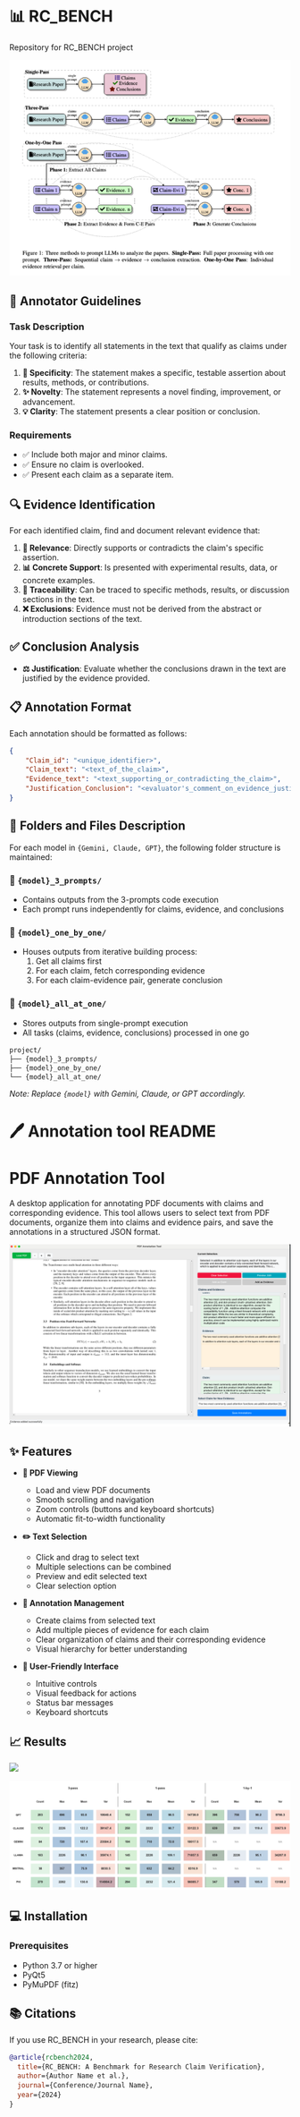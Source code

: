 
# 📊 RC_BENCH
Repository for RC_BENCH project

![](architecture.png)

## 📝 Annotator Guidelines

### Task Description

Your task is to identify all statements in the text that qualify as claims under the following criteria:

1. **🎯 Specificity**: The statement makes a specific, testable assertion about results, methods, or contributions.
2. **✨ Novelty**: The statement represents a novel finding, improvement, or advancement.
3. **💡 Clarity**: The statement presents a clear position or conclusion.

### Requirements

- ✅ Include both major and minor claims.
- ✅ Ensure no claim is overlooked.
- ✅ Present each claim as a separate item.

## 🔍 Evidence Identification

For each identified claim, find and document relevant evidence that:

1. **🔗 Relevance**: Directly supports or contradicts the claim's specific assertion.
2. **📊 Concrete Support**: Is presented with experimental results, data, or concrete examples.
3. **📍 Traceability**: Can be traced to specific methods, results, or discussion sections in the text.
4. **❌ Exclusions**: Evidence must not be derived from the abstract or introduction sections of the text.

## ✅ Conclusion Analysis

- **⚖️ Justification**: Evaluate whether the conclusions drawn in the text are justified by the evidence provided.

## 📋 Annotation Format

Each annotation should be formatted as follows:

```json
{
    "Claim_id": "<unique_identifier>",
    "Claim_text": "<text_of_the_claim>",
    "Evidence_text": "<text_supporting_or_contradicting_the_claim>",
    "Justification_Conclusion": "<evaluator's_comment_on_evidence_justification>"
}
```

## 📁 Folders and Files Description 

For each model in `{Gemini, Claude, GPT}`, the following folder structure is maintained:

### 📂 `{model}_3_prompts/`
- Contains outputs from the 3-prompts code execution
- Each prompt runs independently for claims, evidence, and conclusions

### 📂 `{model}_one_by_one/`
- Houses outputs from iterative building process:
  1. Get all claims first
  2. For each claim, fetch corresponding evidence
  3. For each claim-evidence pair, generate conclusion

### 📂 `{model}_all_at_one/`
- Stores outputs from single-prompt execution
- All tasks (claims, evidence, conclusions) processed in one go

```
project/
├── {model}_3_prompts/
├── {model}_one_by_one/
└── {model}_all_at_one/
```

*Note: Replace `{model}` with Gemini, Claude, or GPT accordingly.*


# 🖊️ Annotation tool README

# PDF Annotation Tool

A desktop application for annotating PDF documents with claims and corresponding evidence. This tool allows users to select text from PDF documents, organize them into claims and evidence pairs, and save the annotations in a structured JSON format.


![](annotation_tool_screenshot.png)
## ✨ Features

- **📄 PDF Viewing**
  - Load and view PDF documents
  - Smooth scrolling and navigation
  - Zoom controls (buttons and keyboard shortcuts)
  - Automatic fit-to-width functionality

- **✏️ Text Selection**
  - Click and drag to select text
  - Multiple selections can be combined
  - Preview and edit selected text
  - Clear selection option

- **📝 Annotation Management**
  - Create claims from selected text
  - Add multiple pieces of evidence for each claim
  - Clear organization of claims and their corresponding evidence
  - Visual hierarchy for better understanding

- **🎨 User-Friendly Interface**
  - Intuitive controls
  - Visual feedback for actions
  - Status bar messages
  - Keyboard shortcuts


## 📈 Results
![](precision_recall_scatter_improved.png)

![](Sentence_dist_analysis.png)


## 💻 Installation

### Prerequisites
- Python 3.7 or higher
- PyQt5
- PyMuPDF (fitz)

## 📚 Citations

If you use RC_BENCH in your research, please cite:

```bibtex
@article{rcbench2024,
  title={RC_BENCH: A Benchmark for Research Claim Verification},
  author={Author Name et al.},
  journal={Conference/Journal Name},
  year={2024}
}
```

